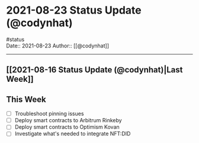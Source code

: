 # 2021-08-23 Status Update (@codynhat)
#status  
Date:: 2021-08-23
Author:: [[@codynhat]]

---

## [[2021-08-16 Status Update (@codynhat)|Last Week]]

## This Week
- [ ] Troubleshoot pinning issues
- [ ] Deploy smart contracts to Arbitrum Rinkeby
- [ ] Deploy smart contracts to Optimism Kovan
- [ ] Investigate what's needed to integrate NFT:DID 